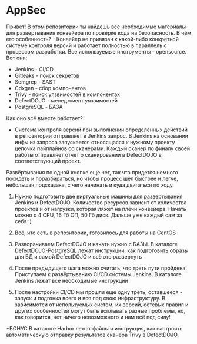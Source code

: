 # AppSec
Привет!
В этом репозитории ты найдешь все необходимые материалы для развертывания конвейера по проверке кода на безопасность.
В чём его особенность? - Конвейер не привязан к какой-либо конкретной системе контроля версий и работает полностью в параллель с процессом разработки.
Все используемые инструменты - opensource.
Вот они:
- Jenkins - CI/CD
- Gitleaks - поиск секретов
- Semgrep - SAST
- Cdxgen - сбор компонентов
- Trivy - поиск уязвимостей в компонентах
- DefectDOJO - менеджмент уязвимостей
- PostgreSQL - БАЗА

Как оно всё вместе работает?
- Система контроля версий при выполнении определенных действий в репозитории отправляет в Jenkins запрос. В Jenkins на основании инфы из запроса запускается относящаяся к нужному проекту цепочка пайплайнов со сканерами. Каждый сканер по финалу своей работы отправляет отчет о сканировании в DefectDOJO в соответствующий проект.

Развёртывания по одной кнопке еще нет, так что придется немного посидеть и поразбираться, но чтобы процесс шел быстрее и легче, небольшая подсказака, с чего начинать и куда двигаться по ходу.

1. Нужно подготовить две виртуальные машины для развертывания Jenkins и DefectDOJO. Количество ресурсов зависит от количества проектов и от нагрузки, которая ляжет на плечи конвейера. Начать можно с 4 CPU, 16 Гб ОП, 50 Гб диск. Дальше уже каждый сам за себя :)

2. Всё, что есть в репозитории, готовилось для работы на CentOS

3. Разворачиваем DefectDOJO и начать нужно с БАЗЫ. В каталоге DefectDOJO-PostgreSQL лежат инструкции, как подготовить образы для БД и самой DefectDOJO и всё это развернуть

4. После предыдущего шага можно считать, что треть пути пройдена. Приступаем к развёртыванию CI/CD системы Jenkins. В каталоге Jenkins лежат все необходимые инструкции

5. После настройки CI/CD мы прошли еще одну треть, оставшееся - запуск и подгонка всего и вся под свою инфраструктуру. В зависимотси от используемых систем, их версий, сетевых правил и других особенностей могут быть всплывать разные проблемы, но, как говорится, нет ничего невозможного и нам всё под силу!

*БОНУС
В каталоге Harbor лежат файлы и инструкция, как настроить автоматическую отправку результатов сканера Trivy в DefectDOJO.
